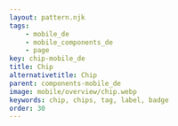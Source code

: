 ```yaml
---
layout: pattern.njk
tags: 
    - mobile_de
    - mobile_components_de
    - page
key: chip-mobile_de
title: Chip
alternativetitle: Chip
parent: components-mobile_de
image: mobile/overview/chip.webp
keywords: chip, chips, tag, label, badge
order: 30
---
```


